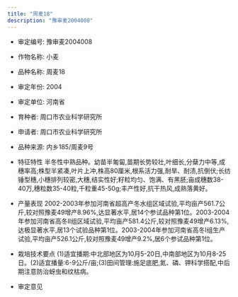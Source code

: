 ```yaml
---
title: "周麦18"
description: "豫审麦2004008"
---
```

* 审定编号:  豫审麦2004008

*  作物名称:  小麦

*  品种名称:  周麦18

*  审定年份:  2004

*  审定单位:  河南省

* 育种者:  周口市农业科学研究所

*  申请者:  周口市农业科学研究所

*  品种来源:  内乡185/周麦9号

*  特征特性
半冬性中熟品种。幼苗半匍匐,苗期长势较壮,叶细长,分蘖力中等,成穗率高;株型半紧凑,叶片上冲,株高80厘米,根系活力强,耐旱、耐渍,抗倒伏;长纺锤型穗,小穗排列较密,大穗,结实性好;籽粒均匀、饱满、有黑胚;亩成穗数38-40万,穗粒数35-40粒,千粒重45-50g;丰产性好,抗干热风,成熟落黄好。

*  产量表现
2002-2003年参加河南省超高产冬水组区域试验,平均亩产561.7公斤,较对照豫麦49增产8.96%,达显著水平,居14个参试品种第1位。2003-2004年参加河南省高冬Ⅱ组区域试验,平均亩产581.4公斤,较对照豫麦49增产6.13%,达极显著水平,居13个试验品种第1位。2003-2004年参加河南省高冬Ⅰ组生产试验,平均亩产526.1公斤,较对照豫麦49增产9.2%,居6个参试品种第1位。

*  栽培技术要点
(1)适宜播期:中北部地区为10月5-20日,中南部地区为10月8-25日。(2)适宜播量:6-9公斤/亩;(3)田间管理:施足底肥,氮、磷、钾科学搭配,中后期注意防治蚜虫和纹枯病。

*  审定意见

